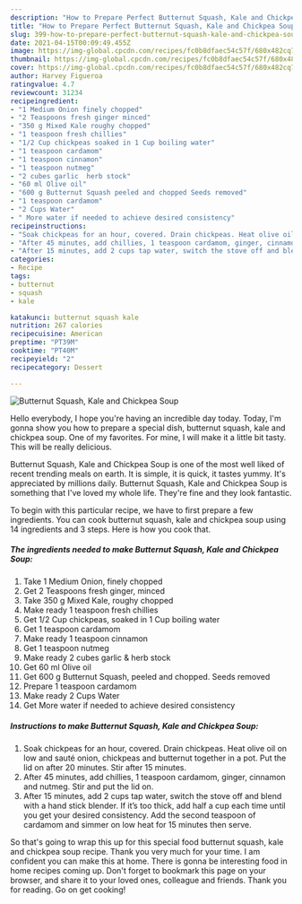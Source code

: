 ```yaml
---
description: "How to Prepare Perfect Butternut Squash, Kale and Chickpea Soup"
title: "How to Prepare Perfect Butternut Squash, Kale and Chickpea Soup"
slug: 399-how-to-prepare-perfect-butternut-squash-kale-and-chickpea-soup
date: 2021-04-15T00:09:49.455Z
image: https://img-global.cpcdn.com/recipes/fc0b8dfaec54c57f/680x482cq70/butternut-squash-kale-and-chickpea-soup-recipe-main-photo.jpg
thumbnail: https://img-global.cpcdn.com/recipes/fc0b8dfaec54c57f/680x482cq70/butternut-squash-kale-and-chickpea-soup-recipe-main-photo.jpg
cover: https://img-global.cpcdn.com/recipes/fc0b8dfaec54c57f/680x482cq70/butternut-squash-kale-and-chickpea-soup-recipe-main-photo.jpg
author: Harvey Figueroa
ratingvalue: 4.7
reviewcount: 31234
recipeingredient:
- "1 Medium Onion finely chopped"
- "2 Teaspoons fresh ginger minced"
- "350 g Mixed Kale roughy chopped"
- "1 teaspoon fresh chillies"
- "1/2 Cup chickpeas soaked in 1 Cup boiling water"
- "1 teaspoon cardamom"
- "1 teaspoon cinnamon"
- "1 teaspoon nutmeg"
- "2 cubes garlic  herb stock"
- "60 ml Olive oil"
- "600 g Butternut Squash peeled and chopped Seeds removed"
- "1 teaspoon cardamom"
- "2 Cups Water"
- " More water if needed to achieve desired consistency"
recipeinstructions:
- "Soak chickpeas for an hour, covered. Drain chickpeas. Heat olive oil on low and sauté onion, chickpeas and butternut together in a pot. Put the lid on after 20 minutes. Stir after 15 minutes."
- "After 45 minutes, add chillies, 1 teaspoon cardamom, ginger, cinnamon and nutmeg. Stir and put the lid on."
- "After 15 minutes, add 2 cups tap water, switch the stove off and blend with a hand stick blender. If it’s too thick, add half a cup each time until you get your desired consistency. Add the second teaspoon of cardamom and simmer on low heat for 15 minutes then serve."
categories:
- Recipe
tags:
- butternut
- squash
- kale

katakunci: butternut squash kale 
nutrition: 267 calories
recipecuisine: American
preptime: "PT39M"
cooktime: "PT40M"
recipeyield: "2"
recipecategory: Dessert

---
```



![Butternut Squash, Kale and Chickpea Soup](https://img-global.cpcdn.com/recipes/fc0b8dfaec54c57f/680x482cq70/butternut-squash-kale-and-chickpea-soup-recipe-main-photo.jpg)

Hello everybody, I hope you're having an incredible day today. Today, I'm gonna show you how to prepare a special dish, butternut squash, kale and chickpea soup. One of my favorites. For mine, I will make it a little bit tasty. This will be really delicious.

Butternut Squash, Kale and Chickpea Soup is one of the most well liked of recent trending meals on earth. It is simple, it is quick, it tastes yummy. It's appreciated by millions daily. Butternut Squash, Kale and Chickpea Soup is something that I've loved my whole life. They're fine and they look fantastic.




To begin with this particular recipe, we have to first prepare a few ingredients. You can cook butternut squash, kale and chickpea soup using 14 ingredients and 3 steps. Here is how you cook that.

<!--inarticleads1-->

##### The ingredients needed to make Butternut Squash, Kale and Chickpea Soup:

1. Take 1 Medium Onion, finely chopped
1. Get 2 Teaspoons fresh ginger, minced
1. Take 350 g Mixed Kale, roughy chopped
1. Make ready 1 teaspoon fresh chillies
1. Get 1/2 Cup chickpeas, soaked in 1 Cup boiling water
1. Get 1 teaspoon cardamom
1. Make ready 1 teaspoon cinnamon
1. Get 1 teaspoon nutmeg
1. Make ready 2 cubes garlic &amp; herb stock
1. Get 60 ml Olive oil
1. Get 600 g Butternut Squash, peeled and chopped. Seeds removed
1. Prepare 1 teaspoon cardamom
1. Make ready 2 Cups Water
1. Get  More water if needed to achieve desired consistency




<!--inarticleads2-->

##### Instructions to make Butternut Squash, Kale and Chickpea Soup:

1. Soak chickpeas for an hour, covered. Drain chickpeas. Heat olive oil on low and sauté onion, chickpeas and butternut together in a pot. Put the lid on after 20 minutes. Stir after 15 minutes.
1. After 45 minutes, add chillies, 1 teaspoon cardamom, ginger, cinnamon and nutmeg. Stir and put the lid on.
1. After 15 minutes, add 2 cups tap water, switch the stove off and blend with a hand stick blender. If it’s too thick, add half a cup each time until you get your desired consistency. Add the second teaspoon of cardamom and simmer on low heat for 15 minutes then serve.




So that's going to wrap this up for this special food butternut squash, kale and chickpea soup recipe. Thank you very much for your time. I am confident you can make this at home. There is gonna be interesting food in home recipes coming up. Don't forget to bookmark this page on your browser, and share it to your loved ones, colleague and friends. Thank you for reading. Go on get cooking!
